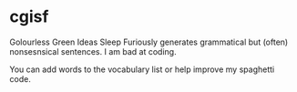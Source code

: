 # cgisf
Golourless Green Ideas Sleep Furiously generates grammatical but (often) nonsesnsical sentences. I am bad at coding.

You can add words to the vocabulary list or help improve my spaghetti code.
